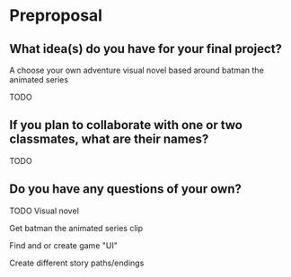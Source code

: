# Preproposal

## What idea(s) do you have for your final project?
A choose your own adventure visual novel based around batman the animated series

TODO

## If you plan to collaborate with one or two classmates, what are their names?

TODO

## Do you have any questions of your own?

TODO
Visual novel

Get batman the animated series clip

Find and or create game "UI"

Create different story paths/endings